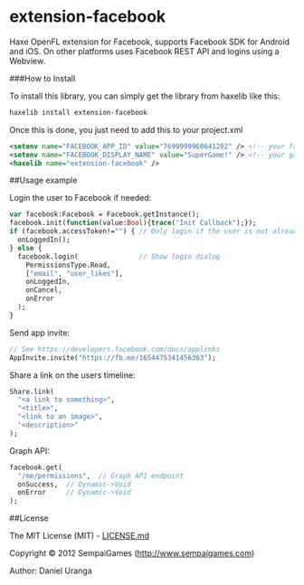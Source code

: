 # extension-facebook
Haxe OpenFL extension for Facebook, supports Facebook SDK for Android and iOS. On other platforms uses Facebook REST API and logins using a Webview.

###How to Install

To install this library, you can simply get the library from haxelib like this:
```bash
haxelib install extension-facebook
```

Once this is done, you just need to add this to your project.xml
```xml
<setenv name="FACEBOOK_APP_ID" value="7699999960641202" /> <!-- your facebook app ID -->
<setenv name="FACEBOOK_DISPLAY_NAME" value="SuperGame!" /> <!-- your game name -->
<haxelib name="extension-facebook" />
```


##Usage example

Login the user to Facebook if needed:
```Haxe
var facebook:Facebook = Facebook.getInstance();
facebook.init(function(value:Bool){trace("Init Callback");});
if (facebook.accessToken!="") { // Only login if the user is not already logged in
  onLoggedIn();
} else {
  facebook.login(               // Show login dialog
    PermissionsType.Read,
    ["email", "user_likes"],
    onLoggedIn,
    onCancel,
    onError
  );
}
```

Send app invite:
```Haxe
// See https://developers.facebook.com/docs/applinks
AppInvite.invite("https://fb.me/1654475341456363");
```

Share a link on the users timeline:
```Haxe
Share.link(
  "<a link to something>",
  "<title>",
  "<link to an image>",
  "<description>"
);
```

Graph API:
```Haxe
facebook.get(
  "/me/permissions",  // Graph API endpoint
  onSuccess,  // Dynamic->Void
  onError     // Dynamic->Void
);
```

##License

The MIT License (MIT) - [LICENSE.md](LICENSE.md)

Copyright &copy; 2012 SempaiGames (http://www.sempaigames.com)

Author: Daniel Uranga
